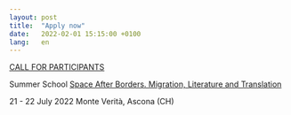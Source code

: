 ```yaml
---
layout: post
title:  "Apply now"
date:   2022-02-01 15:15:00 +0100
lang:	en
---
```


[CALL FOR PARTICIPANTS](https://www.spaceafterborders.com/en/application/)

Summer School [Space After Borders. Migration, Literature and Translation](https://www.spaceafterborders.com/en/about/)

21 - 22 July 2022
Monte Verità, Ascona (CH)
